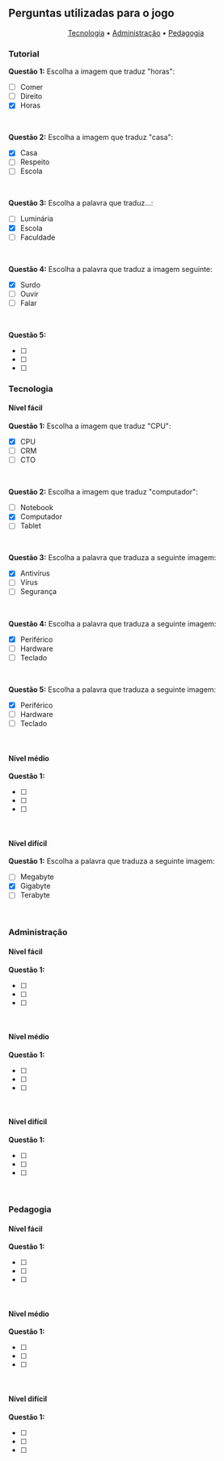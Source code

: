 ## Perguntas utilizadas para o jogo

<p align="center">
  <a href="#tecnologia">Tecnologia</a> •
  <a href="#administração">Administração</a> •
  <a href="#pedagogia">Pedagogia</a>
</p>

### Tutorial

**Questão 1:** Escolha a imagem que traduz "horas":

- [ ] Comer
- [ ] Direito
- [X] Horas

<br>

**Questão 2:** Escolha a imagem que traduz "casa":

- [X] Casa
- [ ] Respeito
- [ ] Escola

<br>

**Questão 3:** Escolha a palavra que traduz...:

- [ ] Luminária
- [X] Escola
- [ ] Faculdade

<br>

**Questão 4:** Escolha a palavra que traduz a imagem seguinte:

- [X] Surdo
- [ ] Ouvir
- [ ] Falar

<br>

**Questão 5:**

- [ ] 
- [ ] 
- [ ] 

### Tecnologia

#### Nível fácil

**Questão 1:** Escolha a imagem que traduz "CPU":

- [X] CPU
- [ ] CRM
- [ ] CTO

<br>

**Questão 2:** Escolha a imagem que traduz "computador":

- [ ] Notebook
- [X] Computador
- [ ] Tablet

<br>

**Questão 3:** Escolha a palavra que traduza a seguinte imagem:

- [X] Antivírus
- [ ] Vírus
- [ ] Segurança

<br>

**Questão 4:** Escolha a palavra que traduza a seguinte imagem:

- [X] Periférico
- [ ] Hardware
- [ ] Teclado

<br>

**Questão 5:** Escolha a palavra que traduza a seguinte imagem:

- [X] Periférico
- [ ] Hardware
- [ ] Teclado

<br>

#### Nível médio

**Questão 1:**

- [ ] 
- [ ] 
- [ ] 

<br>

#### Nível difícil

**Questão 1:** Escolha a palavra que traduza a seguinte imagem:

- [ ] Megabyte
- [X] Gigabyte
- [ ] Terabyte

<br>

### Administração

#### Nível fácil

**Questão 1:**

- [ ] 
- [ ] 
- [ ] 

<br>

#### Nível médio

**Questão 1:**

- [ ] 
- [ ] 
- [ ] 

<br>

#### Nível difícil

**Questão 1:**

- [ ] 
- [ ] 
- [ ] 

<br>

### Pedagogia

#### Nível fácil

**Questão 1:**

- [ ] 
- [ ] 
- [ ] 

<br>

#### Nível médio

**Questão 1:**

- [ ] 
- [ ] 
- [ ] 

<br>

#### Nível difícil

**Questão 1:**

- [ ] 
- [ ] 
- [ ] 

<br>